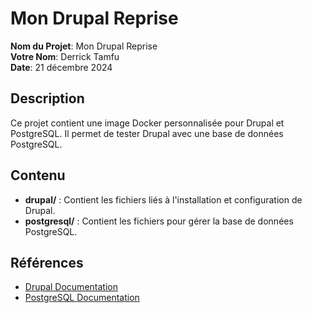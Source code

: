 # Mon Drupal Reprise

**Nom du Projet**: Mon Drupal Reprise  
**Votre Nom**: Derrick Tamfu  
**Date**: 21 décembre 2024  

## Description
   Ce projet contient une image Docker personnalisée pour Drupal et PostgreSQL. 
   Il permet de tester Drupal avec une base de données PostgreSQL.

## Contenu
- **drupal/** : Contient les fichiers liés à l'installation et configuration de Drupal.
- **postgresql/** : Contient les fichiers pour gérer la base de données PostgreSQL.

## Références
- [Drupal Documentation](https://www.drupal.org/documentation)
- [PostgreSQL Documentation](https://www.postgresql.org/docs/)